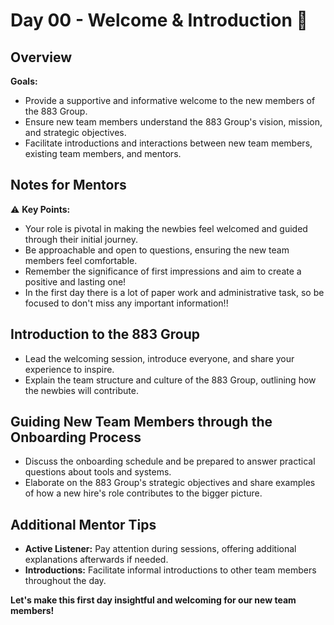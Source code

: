 # Day 00 - Welcome & Introduction :dart:

## Overview

**Goals:**

* Provide a supportive and informative welcome to the new members of the 883 Group.
* Ensure new team members understand the 883 Group's vision, mission, and strategic objectives.
* Facilitate introductions and interactions between new team members, existing team members, and mentors.

## Notes for Mentors

:warning: **Key Points:**

* Your role is pivotal in making the newbies feel welcomed and guided through their initial journey.
* Be approachable and open to questions, ensuring the new team members feel comfortable.
* Remember the significance of first impressions and aim to create a positive and lasting one!
* In the first day there is a lot of paper work and administrative task, so be focused to don't miss any important information!!

## Introduction to the 883 Group
* Lead the welcoming session, introduce everyone, and share your experience to inspire.
* Explain the team structure and culture of the 883 Group, outlining how the newbies will contribute.

## Guiding New Team Members through the Onboarding Process
* Discuss the onboarding schedule and be prepared to answer practical questions about tools and systems.
* Elaborate on the 883 Group's strategic objectives and share examples of how a new hire's role contributes to the bigger picture. 


## Additional Mentor Tips

* **Active Listener:**  Pay attention during sessions, offering additional explanations afterwards if needed.
* **Introductions:**  Facilitate informal introductions to other team members throughout the day.

**Let's make this first day insightful and welcoming for our new team members!** 
